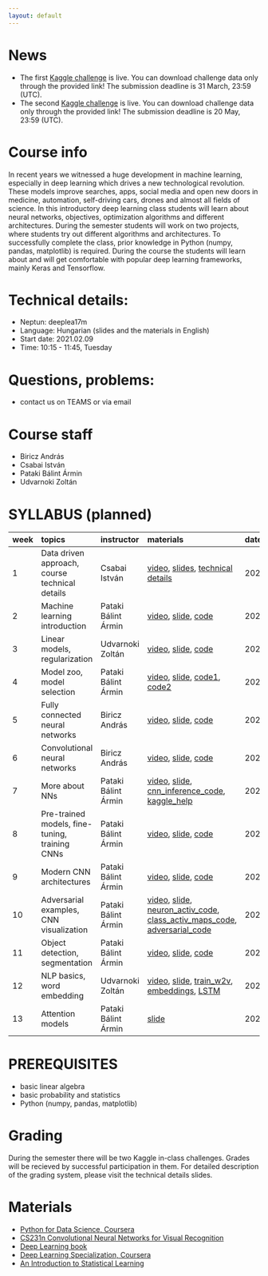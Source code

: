 ```yaml
---
layout: default
---
```


# News
- The first [Kaggle challenge](https://www.kaggle.com/t/015575186d82440c994766c32beeb9c9) is live. You can download challenge data only through the provided link! The submission deadline is 31 March, 23:59 (UTC). 
- The second [Kaggle challenge](https://www.kaggle.com/t/b9e647ee059f4d6d84348791bd6f7af7) is live. You can download challenge data only through the provided link! The submission deadline is 20 May, 23:59 (UTC). 



# Course info
In recent years we witnessed a huge development in machine learning, especially in deep learning which drives a new technological revolution. These models improve searches, apps, social media and open new doors in medicine, automation, self-driving cars, drones and almost all fields of science. In this introductory deep learning class students will learn about neural networks, objectives, optimization algorithms and different architectures. During the semester students will work on two projects, where students try out different algorithms and architectures. To successfully complete the class, prior knowledge in Python (numpy, pandas, matplotlib) is required. During the course the students will learn about and will get comfortable with popular deep learning frameworks, mainly Keras and Tensorflow.

# Technical details:
- Neptun: deeplea17m
- Language: Hungarian (slides and the materials in English)
- Start date: 2021.02.09 
- Time: 10:15 - 11:45, Tuesday

# Questions, problems:
- contact us on TEAMS or via email

# Course staff
 - Biricz András
 - Csabai István
 - Pataki Bálint Ármin
 - Udvarnoki Zoltán
 
# SYLLABUS (planned)

| week        | topics          | instructor | materials | date |
|:-------------|:------------------|:------|:------|:------|
|  1 | Data driven approach, course technical details  | Csabai István       | [video](https://youtu.be/eb8efdIZ3j8), [slides](http://patbaa.web.elte.hu/physdl_21/01_intro_csabai.pdf), [technical details](http://patbaa.web.elte.hu/physdl_21/01_technical_details_deeplea17em.pdf) | 2021.02.09. |
|  2 | Machine learning introduction                   | Pataki Bálint Ármin | [video](https://youtu.be/AXl6B2xun1g), [slide](http://patbaa.web.elte.hu/physdl_21/02_ml_intro_deeplea17em.pdf), [code](https://colab.research.google.com/github/patbaa/demo_notebooks/blob/master/data_handling_examples.ipynb) | 2021.02.16. |
|  3 | Linear models, regularization                   | Udvarnoki Zoltán    | [video](https://youtu.be/MqNxUqjQQL0), [slide](http://patbaa.web.elte.hu/physdl_21/03_linear_udvarnoki.pdf), [code](http://patbaa.web.elte.hu/physdl_21/regulatization_linear_models.html) | 2021.02.23. |
|  4 | Model zoo, model selection                      | Pataki Bálint Ármin | [video](https://youtu.be/JSRymmtqbAQ), [slide](http://patbaa.web.elte.hu/physdl_21/04_model_zoo.pdf), [code1](https://colab.research.google.com/github/patbaa/demo_notebooks/blob/master/ML_model_zoo.ipynb), [code2](http://patbaa.web.elte.hu/physdm/hw_solutions/08_SOLVED_tree_models_hw.html) | 2021.03.02. |
|  5 | Fully connected neural networks                 | Biricz András       | [video](https://youtu.be/HF785QRAebo), [slide](http://patbaa.web.elte.hu/physdl_21/05_fully_connected_biricz.pdf), [code](https://colab.research.google.com/github/patbaa/demo_notebooks/blob/master/fully_connected.ipynb) | 2021.03.09. |
|  6 | Convolutional neural networks                   | Biricz András       | [video](https://youtu.be/R667YhmZNFg), [slide](http://patbaa.web.elte.hu/physdl_21/06_CNN_biricz.pdf), [code](https://colab.research.google.com/github/patbaa/demo_notebooks/blob/master/first_cnn.ipynb) | 2021.03.16. |
|  7 | More about NNs                                  | Pataki Bálint Ármin | [video](https://youtu.be/OkxxUuUhPQE), [slide](http://patbaa.web.elte.hu/physdl_21/07_nn_recap.pdf), [cnn_inference_code](https://colab.research.google.com/github/patbaa/demo_notebooks/blob/master/cnn_inference.ipynb), [kaggle_help](http://patbaa.web.elte.hu/physdl_21/07_kaggle_help_wo_code.html) | 2021.03.23. |
|  8 | Pre-trained models, fine-tuning, training CNNs  | Pataki Bálint Ármin | [video](https://youtu.be/wS_EsfMkeEc), [slide](http://patbaa.web.elte.hu/physdl_21/08_train_cnn_finetune.pdf), [code](https://colab.research.google.com/github/patbaa/demo_notebooks/blob/master/cnn_fine_tuning.ipynb) | 2021.03.30. |
|  9 | Modern CNN architectures                        | Pataki Bálint Ármin | [video](https://youtu.be/oOkAnAI4hjA), [slide](http://patbaa.web.elte.hu/physdl_21/09_modern_cnn_architectures.pdf), [code](https://colab.research.google.com/github/patbaa/demo_notebooks/blob/master/cnn_architectures.ipynb) | 2021.04.13. |
| 10 | Adversarial examples, CNN visualization         | Pataki Bálint Ármin | [video](https://youtu.be/fdSl7MVluFU), [slide](http://patbaa.web.elte.hu/physdl_21/10_cnn_vis_adversarial.pdf), [neuron_activ_code](https://github.com/patbaa/demo_notebooks/blob/master/CNN_vis.ipynb), [class_activ_maps_code](https://colab.research.google.com/github/patbaa/demo_notebooks/blob/master/class_activation_maps.ipynb), [adversarial_code](https://github.com/patbaa/demo_notebooks/blob/master/adversarial.ipynb) | 2021.04.20. |
| 11 | Object detection, segmentation                  | Pataki Bálint Ármin | [video](https://youtu.be/wgzS5So70lE), [slide](http://patbaa.web.elte.hu/physdl_21/11_segmentation.pdf), [code](https://colab.research.google.com/github/patbaa/demo_notebooks/blob/master/segmentation_network.ipynb) | 2021.04.27. |
| 12 | NLP basics, word embedding                      | Udvarnoki Zoltán    | [video](https://youtu.be/2P3HLzSEpWM), [slide](http://patbaa.web.elte.hu/physdl_21/12_nlp_basics.pdf), [train_w2v](http://patbaa.web.elte.hu/physdl_21/train_word2vec.html), [embeddings](http://patbaa.web.elte.hu/physdl_21/embeddings.html), [LSTM](http://patbaa.web.elte.hu/physdl_21/LSTM.html) | 2021.05.04. |
| 13 | Attention models                                | Pataki Bálint Ármin | [slide](http://patbaa.web.elte.hu/physdl_21/13_nlpII_recap.pdf) | 2021.05.11. |


# PREREQUISITES
 - basic linear algebra
 - basic probability and statistics
 - Python (numpy, pandas, matplotlib)

# Grading
During the semester there will be two Kaggle in-class challenges. Grades will be recieved by successful participation in them. For detailed description of the grading system, please visit the technical details slides.

# Materials
 - [Python for Data Science, Coursera](https://www.coursera.org/learn/python-for-applied-data-science)
 - [CS231n Convolutional Neural Networks for Visual Recognition](http://cs231n.stanford.edu/)
 - [Deep Learning book](http://www.deeplearningbook.org/)
 - [Deep Learning Specialization, Coursera](https://www.coursera.org/specializations/deep-learning)
 - [An Introduction to Statistical Learning](http://www-bcf.usc.edu/~gareth/ISL/)
